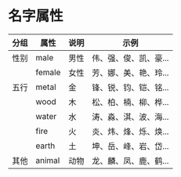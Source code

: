 # 名字属性

| 分组  | 属性  | 说明  | 示例  |
|------|------|------|------|
| 性别  | male  | 男性  | 伟、强、俊、凯、豪... |
|   | female | 女性  | 芳、娜、美、艳、玲... |
| 五行  | metal  | 金  | 锋、锐、钧、铠、铭... |
|   | wood   | 木  | 松、柏、楠、柳、桦... |
|   | water  | 水  | 涛、淼、淇、波、海... |
|   | fire   | 火  | 炎、炜、烽、烁、焕... |
|   | earth  | 土  | 坤、岳、峰、岩、岱... |
| 其他  | animal  | 动物  | 龙、麟、凤、鹿、鹤... |
